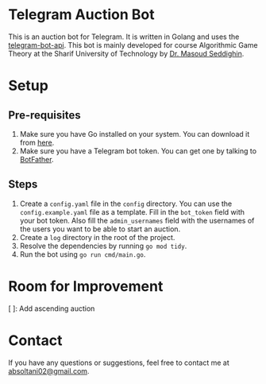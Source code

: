 # Telegram Auction Bot

This is an auction bot for Telegram. It is written in Golang and uses the [telegram-bot-api](https://core.telegram.org/bots/api).
This bot is mainly developed for course Algorithmic Game Theory at the Sharif University of Technology by [Dr. Masoud Seddighin](https://sites.google.com/view/masoudseddighin).

# Setup

## Pre-requisites

1. Make sure you have Go installed on your system. You can download it from [here](https://golang.org/dl/).
2. Make sure you have a Telegram bot token. You can get one by talking to [BotFather](https://t.me/botfather).

## Steps

1. Create a `config.yaml` file in the `config` directory. You can use the `config.example.yaml` file as a template. Fill in the `bot_token` field with your bot token. Also fill the `admin_usernames` field with the usernames of the users you want to be able to start an auction. 
2. Create a `log` directory in the root of the project.
3. Resolve the dependencies by running `go mod tidy`.
4. Run the bot using `go run cmd/main.go`.

# Room for Improvement
[ ]: Add ascending auction

# Contact
If you have any questions or suggestions, feel free to contact me at [absoltani02@gmail.com](mailto:absoltani02@gmail.com).
